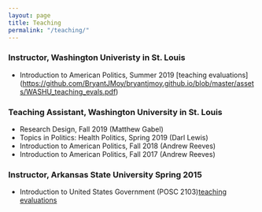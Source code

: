 ```yaml
---
layout: page
title: Teaching
permalink: "/teaching/"
---
```

### Instructor, Washington Univeristy in St. Louis
* Introduction to American Politics, Summer 2019 [teaching evaluations] (https://github.com/BryantJMoy/bryantjmoy.github.io/blob/master/assets/WASHU_teaching_evals.pdf)


### Teaching Assistant, Washington University in St. Louis
* Research Design, Fall 2019 (Matthew Gabel)
* Topics in Politics: Health Politics, Spring 2019 (Darl Lewis)
* Introduction to American Politics, Fall 2018 (Andrew Reeves)
* Introduction to American Politics, Fall 2017 (Andrew Reeves)


### Instructor, Arkansas State University Spring 2015
* Introduction to United States Government (POSC 2103)[teaching evaluations](https://github.com/BryantJMoy/bryantjmoy.github.io/blob/master/assets/ASTATE_teaching_evals.pdf)


